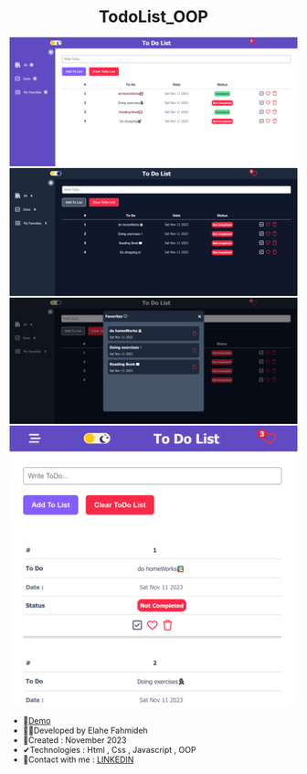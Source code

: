 


<h1 align="center">TodoList_OOP</h1>


![demo](https://github.com/Ela-Fhd/TodoList_OOP/blob/main/Demo/Demo1.png)
![demo](https://github.com/Ela-Fhd/TodoList_OOP/blob/main/Demo/Demo2.png)
![demo](https://github.com/Ela-Fhd/TodoList_OOP/blob/main/Demo/Demo3.png)
![demo](https://github.com/Ela-Fhd/TodoList_OOP/blob/main/Demo/Demo4.png)

  - &#128204;<a href="https://todolist-oop.netlify.app/">Demo</a>
  - 🙋‍♀️Developed by Elahe Fahmideh
  - 📆Created : November 2023
  - &#x2714;Technologies : Html , Css , Javascript , OOP
  - &#128231;Contact with me : <a href="https://www.linkedin.com/in/elahe-fahmideh/">LINKEDIN</a>






